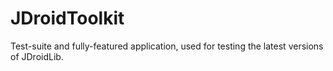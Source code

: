 # JDroidToolkit
Test-suite and fully-featured application, used for testing the latest versions of JDroidLib.
